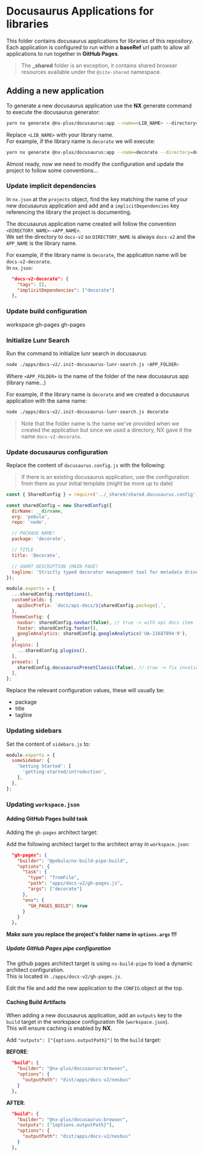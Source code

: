 
# Docusaurus Applications for libraries

This folder contains docusaurus applications for libraries of this repository.  
Each application is configured to run within a **baseRef** url path to allow all applications to run together in **GitHub Pages**.

> The **_shared** folder is an exception, it contains shared browser resources available under the `@site-shared` namespace.

## Adding a new application

To generate a new docusaurus application use the **NX** generate command to execute the docusaurus generator:

```bash
yarn nx generate @nx-plus/docusaurus:app --name=<LIB_NAME> --directory=docs-v2 --no-interactive
```

Replace `<LIB_NAME>` with your library name.  
For example, if the library name is `decorate` we will execute:

```bash
yarn nx generate @nx-plus/docusaurus:app --name=decorate --directory=docs-v2 --no-interactive
```

Almost ready, now we need to modify the configuration and update the project to follow some conventions...

### Update implicit dependencies

In `nx.json` at the `projects` object, find the key matching the name of your new docusaurus application and add and a `implicitDependencies` key
referencing the library the project is documenting.

The docusaurus application name created will follow the convention `<DIRECTORY_NAME>-<APP_NAME>`.  
We set the directory to `docs-v2` so `DIRECTORY_NAME` is always `docs-v2` and the `APP_NAME` is the library name.  

For example, if the library name is `decorate`, the application name will be `docs-v2-decorate`.  
In `nx.json`:

```json
  "docs-v2-decorate": {
    "tags": [],
    "implicitDependencies": ["decorate"]
  },
```

### Update build configuration

workspace gh-pages
gh-pages

### Initialize Lunr Search

Run the command to initialize lunr search in docusaurus:

```bash
node ./apps/docs-v2/.init-docusaurus-lunr-search.js <APP_FOLDER>
```

Where `<APP_FOLDER>` is the name of the folder of the new docusaurus app (library name...)

For example, if the library name is `decorate` and we created a docusaurus application with the same name:

```bash
node ./apps/docs-v2/.init-docusaurus-lunr-search.js decorate
```

> Note that the folder name is the name we've provided when we created the application but since we used a directory, NX gave it the name `docs-v2-decorate`.

### Update docusaurus configuration

Replace the content of `docusaurus.config.js` with the following:

> If there is an existing docusaurus application, use the configuration from there as your initial template (might be more up to date)

```js
const { SharedConfig } = require('../_shared/shared.docusaurus.config');

const sharedConfig = new SharedConfig({
  dirName: __dirname,
  org: 'pebula',
  repo: 'node',

  // PACKAGE NAME!
  package: 'decorate',

  // TITLE
  title: 'Decorate',

  // SHORT DESCRIPTION (MAIN PAGE)
  tagline: 'Strictly typed decorator management tool for metadata driven libraries / applications.',
});

module.exports = {
  ...sharedConfig.rootOptions(),
  customFields: {
    apiDocPrefix: `docs/api-docs/${sharedConfig.package}.`,
  },
  themeConfig: {
    navbar: sharedConfig.navbar(false), // true -> with api docs item
    footer: sharedConfig.footer(),
    googleAnalytics: sharedConfig.googleAnalytics('UA-11687894-9'),
  },
  plugins: [
    ...sharedConfig.plugins(),
  ],
  presets: [
    sharedConfig.docusaurusPresetClassic(false), // true -> fix invalid markup created from api-documenter
  ],
};

```

Replace the relevant configuration values, these will usually be:

- package
- title
- tagline

### Updating sidebars

Set the content of `sidebars.js` to:

```js
module.exports = {
  someSidebar: {
    'Getting Started': [
      'getting-started/introduction',
    ],
  },
};
```

### Updating `workspace.json`

#### Adding GitHub Pages build task

Adding the `gh-pages` architect target:

Add the following architect target to the architect array in `workspace.json`:

```json
  "gh-pages": {
    "builder": "@pebula/nx-build-pipe:build",
    "options": {
      "task": {
        "type": "fromFile",
        "path": "apps/docs-v2/gh-pages.js",
        "args": ["decorate"]
      },
      "env": {
        "GH_PAGES_BUILD": true
      }
    }
  },
```

**Make sure you replace the project's folder name in `options.args` !!!**

##### Update GitHub Pages pipe configuration

The github pages architect target is using `nx-build-pipe` to load a dynamic architect configuration.  
This is located in `./apps/docs-v2/gh-pages.js`.

Edit the file and add the new application to the `CONFIG` object at the top.

#### Caching Build Artifacts

When adding a new docusaurus application, add an `outputs` key to the `build` target in the workspace configuration file (`workspace.json`).  
This will ensure caching is enabled by **NX**.

Add `"outputs": ["{options.outputPath}"]` to the `build` target:

**BEFORE**:

```json
  "build": {
    "builder": "@nx-plus/docusaurus:browser",
    "options": {
      "outputPath": "dist/apps/docs-v2/nesbus"
    }
  },
```

**AFTER**:

```json
  "build": {
    "builder": "@nx-plus/docusaurus:browser",
    "outputs": ["{options.outputPath}"],
    "options": {
      "outputPath": "dist/apps/docs-v2/nesbus"
    }
  },
```
